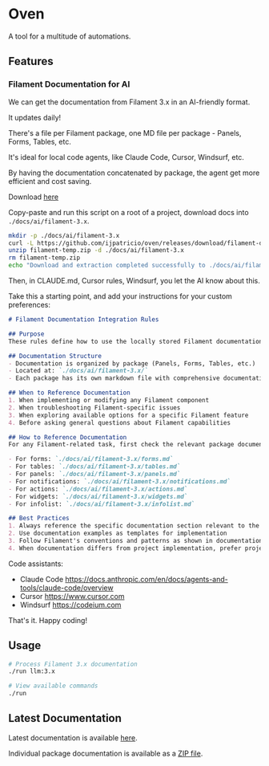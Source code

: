# Oven

A tool for a multitude of automations.

## Features

### Filament Documentation for AI

We can get the documentation from Filament 3.x in an AI-friendly format.

It updates daily!

There's a file per Filament package, one MD file per package - Panels, Forms, Tables, etc.

It's ideal for local code agents, like Claude Code, Cursor, Windsurf, etc.

By having the documentation concatenated by package, the agent get more efficient and cost saving.

Download [here](https://github.com/ijpatricio/oven/releases/download/filament-docs/filament-3.x-packages-3.x.zip)

Copy-paste and run this script on a root of a project, download docs into `./docs/ai/filament-3.x`.

```bash
mkdir -p ./docs/ai/filament-3.x
curl -L https://github.com/ijpatricio/oven/releases/download/filament-docs/filament-3.x-packages-3.x.zip -o filament-temp.zip
unzip filament-temp.zip -d ./docs/ai/filament-3.x
rm filament-temp.zip
echo "Download and extraction completed successfully to ./docs/ai/filament-3.x"
```

Then, in CLAUDE.md, Cursor rules, Windsurf, you let the AI know about this.

Take this a starting point, and add your instructions for your custom preferences:

```md
# Filament Documentation Integration Rules

## Purpose
These rules define how to use the locally stored Filament documentation when working with this project.

## Documentation Structure
- Documentation is organized by package (Panels, Forms, Tables, etc.)
- Located at: `./docs/ai/filament-3.x/`
- Each package has its own markdown file with comprehensive documentation

## When to Reference Documentation
1. When implementing or modifying any Filament component
2. When troubleshooting Filament-specific issues
3. When exploring available options for a specific Filament feature
4. Before asking general questions about Filament capabilities

## How to Reference Documentation
For any Filament-related task, first check the relevant package documentation:

- For forms: `./docs/ai/filament-3.x/forms.md`
- For tables: `./docs/ai/filament-3.x/tables.md`
- For panels: `./docs/ai/filament-3.x/panels.md`
- For notifications: `./docs/ai/filament-3.x/notifications.md`
- For actions: `./docs/ai/filament-3.x/actions.md`
- For widgets: `./docs/ai/filament-3.x/widgets.md`
- For infolist: `./docs/ai/filament-3.x/infolist.md`

## Best Practices
1. Always reference the specific documentation section relevant to the current task
2. Use documentation examples as templates for implementation
3. Follow Filament's conventions and patterns as shown in documentation
4. When documentation differs from project implementation, prefer project-specific patterns
```

Code assistants:

- Claude Code https://docs.anthropic.com/en/docs/agents-and-tools/claude-code/overview
- Cursor https://www.cursor.com
- Windsurf https://codeium.com

That's it. Happy coding!

## Usage

```bash
# Process Filament 3.x documentation
./run llm:3.x

# View available commands
./run
```






## Latest Documentation

Latest documentation is available [here](https://github.com/ijpatricio/oven/releases/download/latest-docs/docs-for-ai/filament-3.x-all.md).

Individual package documentation is available as a [ZIP file](https://github.com/ijpatricio/oven/releases/download/latest-docs/docs-for-ai/filament-3.x-packages-3.x.zip).

